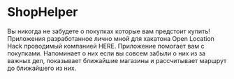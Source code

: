 # ShopHelper
Вы никогда не забудете о покупках которые вам предстоит купить!
Приложения разработанное лично мной для хакатона Open Location Hack проводимый компанией HERE.
Приложение помогает вам с покупками. Напоминает о них если вы совсем забыли о них из за важных дел, показывает ближайшие магазины и рассчитывает маршрут до ближайшего из них.
